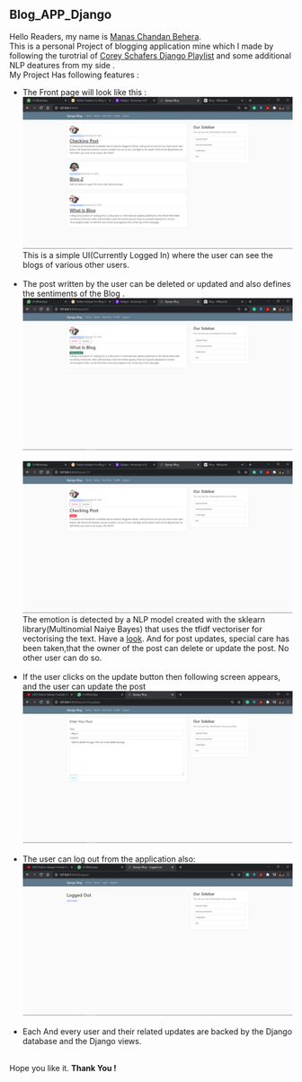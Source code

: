 ## Blog_APP_Django
Hello Readers, my name is <a href="https://www.linkedin.com/in/manas-chandan-behera-803590199/">Manas Chandan Behera</a>.
<br>This is a personal Project of blogging application mine which I made by following the turotrial of <a href='https://www.youtube.com/playlist?list=PL-osiE80TeTtoQCKZ03TU5fNfx2UY6U4p'>Corey Schafers Django Playlist</a> and some additional NLP deatures from my side . 
<br>My Project Has following features : 
<ul>
    <li>The Front page will look like this : <br><img src='Images/FirstLook.png'><br>This is a simple UI(Currently Logged In) where the user can see the blogs of various other users.</li><br>
    <li>The post written by the user can be deleted or updated and also defines the sentiments of the Blog .<br><img src='Images/Okay (1).png'><br><br><img src='Images/Racist.png'><br>The emotion is detected by a NLP model created with the sklearn library(Multinomial Naiye Bayes) that uses the tfidf vectoriser for vectorising the text. Have a <a href="https://www.kaggle.com/manascbehera123/nlp-using-tfidf-and-naive-bayes-simple-96-acc">look</a>. And for post updates, special care has been taken,that the owner of the post can delete or update the post. No other user can do so.</li><br>
    <li>If the user clicks on the update button then following screen appears, and the user can update the post<br><img src='Images/EditPost.png'></li><br>
    <li>The user can log out from the application also:<br><img src="Images/Logout.png"></li>
    <br>
    <li>Each And every user and their related updates are backed by the Django database and the Django views.</li>
</ul>
<br> Hope you like it. <strong>Thank You !</strong>